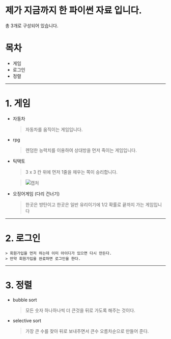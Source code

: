 # 제가 지금까지 한 파이썬 자료 입니다.


총 3개로 구성되어 있습니다.

# 목차

* 게임
* 로그인
* 정렬

---------
# 1. 게임

* 자동차   
    > 자동차를 움직이는 게임입니다.

* rpg   
    > 렌덤한 능력치를 이용하여 상대방을 먼저 죽이는 게임입니다.

* 틱택토   
    > 3 x 3 칸 위에 먼저 1줄을 채우는 쪽이 승리합니다.
    
    > ![캡처](https://user-images.githubusercontent.com/88918803/144695754-c7d24ad1-cadc-467b-b610-59d487096525.PNG)

* 오징어게임 (다리 건너기)   
    > 한곳은 방탄이고 한곳은 일반 유리이기에 1/2 확률로 끝까지 가는 게임입니다

------------
# 2. 로그인   
    > 회원가입을 먼저 하는데 이미 아이디가 있으면 다시 만든다.
    > 만약 회원가입을 완료하면 로그인을 한다.

----------
# 3. 정렬

* bubble sort
    > 모든 숫자 하나하나씩 더 큰것을 뒤로 가도록 해주는 것이다.

* selective sort
    > 가장 큰 수를 찾아 뒤로 보내주면서 큰수 오름차순으로 만들어 준다.
